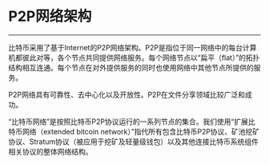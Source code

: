 <!--
 * @Author: ZhXZhao
 * @Date: 2020-02-21 17:40:57
 * @LastEditors: ZhXZhao
 * @LastEditTime: 2020-02-21 20:49:41
 * @Description: 
 -->

# P2P网络架构

---




比特币采用了基于Internet的P2P网络架构。P2P是指位于同一网络中的每台计算机都彼此对等，各个节点共同提供网络服务。每个网络节点以“扁平（flat）”的拓扑结构相互连通。每个节点在对外提供服务的同时也使用网络中其他节点所提供的服务。

P2P网络具有可靠性、去中心化以及开放性。P2P在文件分享领域比较广泛和成功。

“比特币网络”是按照比特币P2P协议运行的一系列节点的集合。我们使用“扩展比特币网络（extended bitcoin network）”指代所有包含比特币P2P协议、矿池挖矿协议、Stratum协议（被应用于挖矿及轻量级钱包）以及其他连接比特币系统组件相关协议的整体网络结构。


